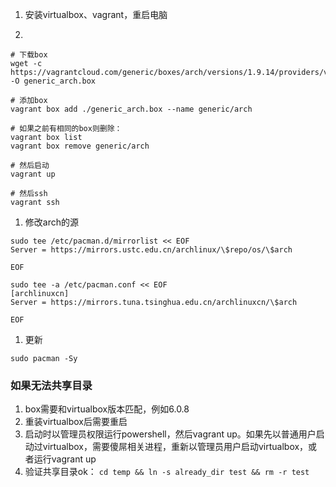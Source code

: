 1. 安装virtualbox、vagrant，重启电脑

1. 
```
# 下载box
wget -c https://vagrantcloud.com/generic/boxes/arch/versions/1.9.14/providers/virtualbox.box -O generic_arch.box

# 添加box
vagrant box add ./generic_arch.box --name generic/arch

# 如果之前有相同的box则删除：
vagrant box list
vagrant box remove generic/arch

# 然后启动
vagrant up

# 然后ssh
vagrant ssh
```

1. 修改arch的源

```
sudo tee /etc/pacman.d/mirrorlist << EOF
Server = https://mirrors.ustc.edu.cn/archlinux/\$repo/os/\$arch

EOF

sudo tee -a /etc/pacman.conf << EOF
[archlinuxcn]
Server = https://mirrors.tuna.tsinghua.edu.cn/archlinuxcn/\$arch

EOF
```

1. 更新
```
sudo pacman -Sy
```

### 如果无法共享目录

1. box需要和virtualbox版本匹配，例如6.0.8
1. 重装virtualbox后需要重启
1. 启动时以管理员权限运行powershell，然后vagrant up。如果先以普通用户启动过virtualbox，需要傻屌相关进程，重新以管理员用户启动virtualbox，或者运行vagrant up
1. 验证共享目录ok： `cd temp && ln -s already_dir test && rm -r test`
